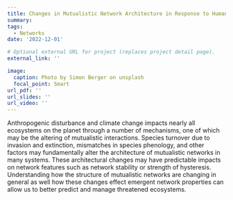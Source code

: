 ```yaml
---
title: Changes in Mutualistic Network Architecture in Response to Human Change
summary: 
tags:
  - Networks
date: '2022-12-01'

# Optional external URL for project (replaces project detail page).
external_link: ''

image: 
  caption: Photo by Simon Berger on unsplash
  focal_point: Smart
url_pdf: ''
url_slides: ''
url_video: ''
---
```

Anthropogenic disturbance and climate change impacts nearly all ecosystems on the planet through a number of mechanisms, one of which may be the altering of mutualistic interactions. Species turnover due to invasion and extinction, mismatches in species phenology, and other factors may fundamentally alter the architecture of mutualistic networks in many systems. These architectural changes may have predictable impacts on network features such as network stability or strength of hysteresis. Understanding how the structure of mutualistic networks are changing in general as well how these changes effect emergent network properties can allow us to better predict and manage threatened ecosystems.
